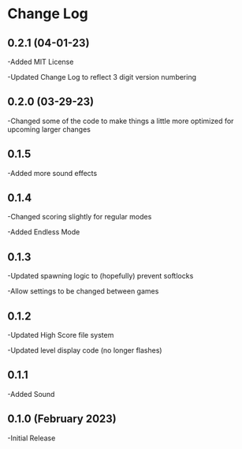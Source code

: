 # Change Log

0.2.1 (04-01-23)
-
-Added MIT License

-Updated Change Log to reflect 3 digit version numbering

0.2.0 (03-29-23)
-
-Changed some of the code to make things a little more optimized for upcoming larger changes

0.1.5
-
-Added more sound effects

0.1.4
-
-Changed scoring slightly for regular modes

-Added Endless Mode

0.1.3
-
-Updated spawning logic to (hopefully) prevent softlocks

-Allow settings to be changed between games

0.1.2
-
-Updated High Score file system

-Updated level display code (no longer flashes)

0.1.1
-
-Added Sound

0.1.0 (February 2023)
-
-Initial Release
